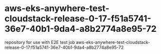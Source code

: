 # aws-eks-anywhere-test-cloudstack-release-0-17-f51a5741-36e7-40b1-9da4-a8b2774a8e95-72
repository for use with E2E test job aws-eks-anywhere-test-cloudstack-release-0-17:f51a5741-36e7-40b1-9da4-a8b2774a8e95-72
